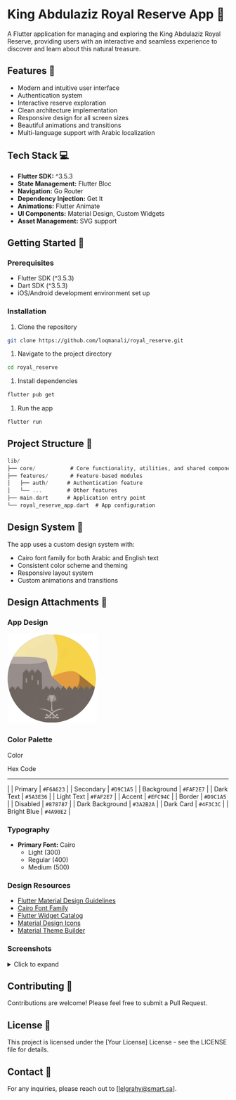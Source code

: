 # King Abdulaziz Royal Reserve App 🌳

A Flutter application for managing and exploring the King Abdulaziz Royal Reserve, providing users with an interactive and seamless experience to discover and learn about this natural treasure.

## Features 🌟

- Modern and intuitive user interface
- Authentication system
- Interactive reserve exploration
- Clean architecture implementation
- Responsive design for all screen sizes
- Beautiful animations and transitions
- Multi-language support with Arabic localization

## Tech Stack 💻

- **Flutter SDK:** ^3.5.3
- **State Management:** Flutter Bloc
- **Navigation:** Go Router
- **Dependency Injection:** Get It
- **Animations:** Flutter Animate
- **UI Components:** Material Design, Custom Widgets
- **Asset Management:** SVG support

## Getting Started 🚀

### Prerequisites

- Flutter SDK (^3.5.3)
- Dart SDK (^3.5.3)
- iOS/Android development environment set up

### Installation

1. Clone the repository

```bash
git clone https://github.com/loqmanali/royal_reserve.git
```

1. Navigate to the project directory

```bash
cd royal_reserve
```

1. Install dependencies

```bash
flutter pub get
```

1. Run the app

```bash
flutter run
```

## Project Structure 📁

``` dart
lib/
├── core/           # Core functionality, utilities, and shared components
├── features/       # Feature-based modules
│   ├── auth/      # Authentication feature
│   └── ...        # Other features
├── main.dart      # Application entry point
└── royal_reserve_app.dart  # App configuration
```

## Design System 🎨

The app uses a custom design system with:

- Cairo font family for both Arabic and English text
- Consistent color scheme and theming
- Responsive layout system
- Custom animations and transitions

## Design Attachments 🎨

### App Design

![App Design](/assets/images/logo.png)

### Color Palette

 Color

 Hex Code

-------

|
|
 Primary
|
`#F6A623`
|
|
 Secondary
|
`#D9C1A5`
|
|
 Background
|
`#FAF2E7`
|
|
 Dark Text
|
`#5A3E36`
|
|
 Light Text
|
`#FAF2E7`
|
|
 Accent
|
`#EFC94C`
|
|
 Border
|
`#D9C1A5`
|
|
 Disabled
|
`#878787`
|
|
 Dark Background
|
`#3A2B2A`
|
|
 Dark Card
|
`#4F3C3C`
|
|
 Bright Blue
|
`#4A90E2`
|

### Typography

- **Primary Font:** Cairo
  - Light (300)
  - Regular (400)
  - Medium (500)

### Design Resources

- [Flutter Material Design Guidelines](https://m3.material.io/develop/flutter)
- [Cairo Font Family](https://fonts.google.com/specimen/Cairo)
- [Flutter Widget Catalog](https://docs.flutter.dev/ui/widgets)
- [Material Design Icons](https://fonts.google.com/icons)
- [Material Theme Builder](https://m3.material.io/theme-builder)

### Screenshots

<details>
<summary>Click to expand</summary>

#### Authentication Screens

![Login Screen](/path/to/login-screenshot.png)
![Registration Screen](/path/to/registration-screenshot.png)

#### Main Features

![Home Screen](/path/to/home-screenshot.png)
![Profile Screen](/path/to/profile-screenshot.png)

</details>

## Contributing 🤝

Contributions are welcome! Please feel free to submit a Pull Request.

## License 📄

This project is licensed under the [Your License] License - see the LICENSE file for details.

## Contact 📧

For any inquiries, please reach out to [lelgrahy@smart.sa].
